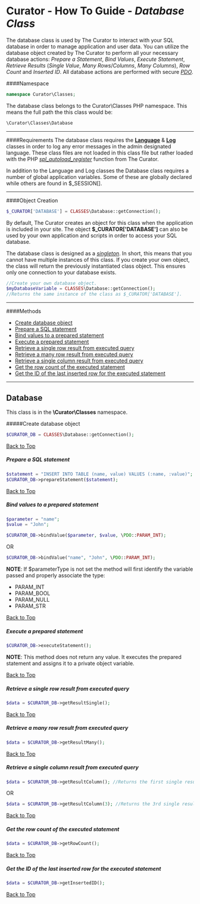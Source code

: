 # <a id="topguide"></a>Curator - How To Guide - *Database Class*

The database class is used by The Curator to interact with your SQL database in order to manage application and user data. You can utilize the database object created by The Curator to perform all your necessary database actions: *Prepare a Statement*, *Bind Values*, *Execute Statement*, *Retrieve Results* (*Single Value*, *Many Rows*/*Columns*, *Many Columns*), *Row Count* and *Inserted ID*. All database actions are performed with secure [*PDO*](http://php.net/manual/en/book.pdo.php "Go to: PHP Manual").

####Namespace
```php
namespace Curator\Classes;
```
The database class belongs to the Curator\Classes PHP namespace. This means the full path the this class would be:
```php
\Curator\Classes\Database
```
* * *
####Requirements
The database class requires the [**Language**](Language.md "Go to: Curator Language Class") & [**Log**](Log.md "Go to: Curator Log Class") classes in order to log any error messages in the admin designated language. These class files are not loaded in this class file but rather loaded with the PHP [*spl_autoload_register*](http://php.net/manual/en/function.spl-autoload-register.php "Go to: PHP Manual") function from The Curator.

In addition to the Language and Log classes the Database class requires a number of global application variables. Some of these are globally declared while others are found in $_SESSION[].
* * *
####Object Creation
```php
$_CURATOR['DATABASE'] = CLASSES\Database::getConnection();
```
By default, The Curator creates an object for this class when the application is included in your site. The object **$_CURATOR['DATABASE']** can also be used by your own application and scripts in order to access your SQL database.

The database class is designed as a [*singleton*](http://www.phptherightway.com/pages/Design-Patterns.html "Go to: Design Patterns"). In short, this means that you cannot have multiple instances of this class. If you create your own object, the class will return the previously instantiated class object. This ensures only one connection to your database exists.

```php
//Create your own database object.
$myDatabaseVariable = CLASSES\Database::getConnection();
//Returns the same instance of the class as $_CURATOR['DATABASE'].
```
* * *
####Methods
  - [Create database object](#database1)
  - [Prepare a SQL statement](#database2)
  - [Bind values to a prepared statement](#database3)
  - [Execute a prepared statement](#database4)
  - [Retrieve a single row result from executed query](#database5)
  - [Retrieve a many row result from executed query](#database6)
  - [Retrieve a single column result from executed query](#database7)
  - [Get the row count of the executed statement](#database8)
  - [Get the ID of the last inserted row for the executed statement](#database9)

* * *

## <a id="database"></a>Database
This class is in the **\Curator\Classes** namespace.

#####Create database object<a id="database1"></a>
```php
$CURATOR_DB = CLASSES\Database::getConnection();
```

[Back to Top](#topguide)

##### <a id="database2"></a>Prepare a SQL statement
```php
$statement = "INSERT INTO TABLE (name, value) VALUES (:name, :value)";
$CURATOR_DB->prepareStatement($statement);
```

[Back to Top](#topguide)

##### <a id="database3"></a>Bind values to a prepared statement
```php
$parameter = "name";
$value = "John";

$CURATOR_DB->bindValue($parameter, $value, \PDO::PARAM_INT);
```
OR
```php
$CURATOR_DB->bindValue("name", "John", \PDO::PARAM_INT);
```

**NOTE**: If $parameterType is not set the method will first identify the variable passed and properly associate the type:
- PARAM_INT
- PARAM_BOOL
- PARAM_NULL
- PARAM_STR

[Back to Top](#topguide)

##### <a id="database4"></a>Execute a prepared statement
```php
$CURATOR_DB->executeStatement();
```

**NOTE**: This method does not return any value. It executes the prepared statement and assigns it to a private object variable.

[Back to Top](#topguide)

##### <a id="database5"></a>Retrieve a **single row** result from executed query
```php
$data = $CURATOR_DB->getResultSingle();
```

[Back to Top](#topguide)

##### <a id="database6"></a>Retrieve a **many row** result from executed query
```php
$data = $CURATOR_DB->getResultMany();
```

[Back to Top](#topguide)

##### <a id="database7"></a>Retrieve a single **column** result from executed query
```php
$data = $CURATOR_DB->getResultColumn(); //Returns the first single result value.
```

OR

```php
$data = $CURATOR_DB->getResultColumn(3); //Returns the 3rd single result value.
```

[Back to Top](#topguide)

##### <a id="database8"></a>Get the row count of the executed statement
```php
$data = $CURATOR_DB->getRowCount();
```

[Back to Top](#topguide)

##### <a id="database9"></a>Get the ID of the last inserted row for the executed statement
```php
$data = $CURATOR_DB->getInsertedID();
```

[Back to Top](#topguide)
